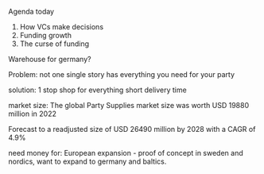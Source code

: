 Agenda today
1. How VCs make decisions
2. Funding growth
3. The curse of funding

Warehouse for germany?

Problem:
not one single story has everything you need for your party

solution:
1 stop shop for everything
short delivery time

market size:
The global Party Supplies market size was worth USD 19880 million in 2022

Forecast to a readjusted size of USD 26490 million by 2028 with a CAGR of 4.9%

need money for:
European expansion - proof of concept in sweden and nordics, want to expand to germany and baltics.